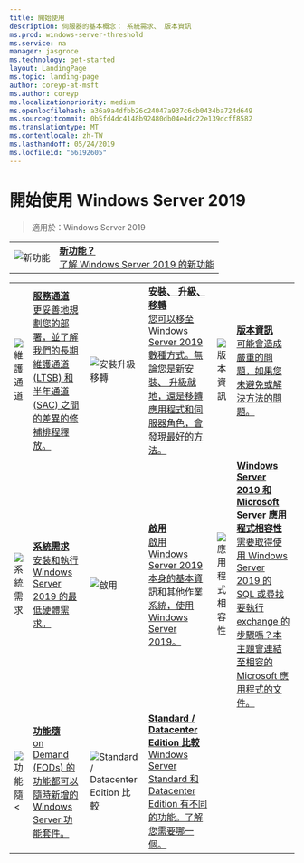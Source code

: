 ```yaml
---
title: 開始使用
description: 伺服器的基本概念： 系統需求、 版本資訊
ms.prod: windows-server-threshold
ms.service: na
manager: jasgroce
ms.technology: get-started
layout: LandingPage
ms.topic: landing-page
author: coreyp-at-msft
ms.author: coreyp
ms.localizationpriority: medium
ms.openlocfilehash: a36a9a4dfbb26c24047a937c6cb0434ba724d649
ms.sourcegitcommit: 0b5fd4dc4148b92480db04e4dc22e139dcff8582
ms.translationtype: MT
ms.contentlocale: zh-TW
ms.lasthandoff: 05/24/2019
ms.locfileid: "66192605"
---
```

# <a name="get-started-with-windows-server-2019"></a>開始使用 Windows Server 2019

>適用於：Windows Server 2019

|       |       |
|   -   |   -   |
| ![新功能](../media/i-whats-new.svg) | [**新功能？** <br>了解 Windows Server 2019 的新功能](whats-new-19.md)|

|       |        |        |     |       |        |
|   -   |   -    |   -    |  -  |  -    |   -    |
| ![維護通道](../media/i-get-started.svg)  | [**服務通道**<br>更妥善地規劃您的部署，並了解我們的長期維護通道 (LTSB) 和半年通道 (SAC) 之間的差異的修補排程釋放。](servicing-channels-19.md)  | ![安裝升級移轉](../media/i-get-started.svg) | [**安裝、 升級、 移轉**<br>您可以移至 Windows Server 2019 數種方式。無論您是新安裝、 升級就地，還是移轉應用程式和伺服器角色，會發現最好的方法。](install-upgrade-migrate-19.md)  | ![版本資訊](../media/i-get-started.svg) |[**版本資訊**<br>可能會造成嚴重的問題，如果您未避免或解決方法的問題。](rel-notes-19.md)   |
| ![系統需求](../media/i-get-started.svg) | [**系統需求**<br>安裝和執行 Windows Server 2019 的最低硬體需求。](sys-reqs-19.md) |  ![啟用](../media/i-get-started.svg)|[**啟用**<br>啟用 Windows Server 2019 本身的基本資訊和其他作業系統，使用 Windows Server 2019。](activation-19.md)  |  ![應用程式相容性](../media/i-get-started.svg)|[**Windows Server 2019 和 Microsoft Server 應用程式相容性**<br>需要取得使用 Windows Server 2019 的 SQL 或尋找要執行 exchange 的步驟嗎？本主題會連結至相容的 Microsoft 應用程式的文件。](app-compat-19.md) |
| ![功能隨 <](../media/i-get-started.svg) | [**功能隨**<br>on Demand (FODs) 的功能都可以隨時新增的 Windows Server 功能套件。](install-fod-19.md) |  ![Standard / Datacenter Edition 比較](../media/i-get-started.svg) | [**Standard / Datacenter Edition 比較**<br>Windows Server Standard 和 Datacenter Edition 有不同的功能。了解您需要哪一個。](editions-comparison-19.md) |
